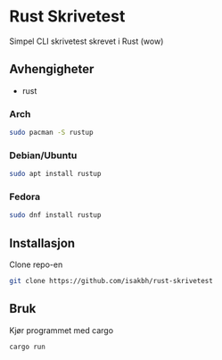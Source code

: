# Rust Skrivetest
Simpel CLI skrivetest skrevet i Rust (wow)

## Avhengigheter
* rust
### Arch
```sh
sudo pacman -S rustup
```
### Debian/Ubuntu
```sh
sudo apt install rustup
```
### Fedora
```sh
sudo dnf install rustup
```

## Installasjon
Clone repo-en
```bash
git clone https://github.com/isakbh/rust-skrivetest
```

## Bruk
Kjør programmet med cargo
```bash
cargo run
```

